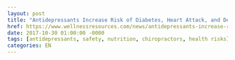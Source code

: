```yaml
---
layout: post
title: "Antidepressants Increase Risk of Diabetes, Heart Attack, and Dementia"
href: https://www.wellnessresources.com/news/antidepressants-increase-risk-of-diabetes-heart-attack-and-dementia
date: 2017-10-30 01:00:00 -0000
tags: [antidepressants, safety, nutrition, chiropractors, health risks]
categories: EN
---
```

